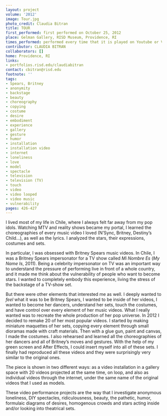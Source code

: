 ```yaml
---
layout: project
volume: '2012'
image: Tour.jpg
photo_credit: Claudia Bitran
title: TOUR
first_performed: first performed on October 25, 2012
place: Gelman Gallery, RISD Museum, Providence, RI
times_performed: performed every time that it is played on Youtube or Vimeo
contributor: CLAUDIA BITRAN
collaborators: []
home: Providence, RI
links:
- portfolios.risd.edu/claudiabitran
contact: cbitran@risd.edu
footnote: ''
tags:
- Spears, Britney
- anonymity
- backstage
- beauty
- choreography
- copying
- costume
- desire
- embodiment
- experience
- gallery
- gesture
- humor
- installation
- installation video
- internet
- loneliness
- love
- model
- spectacle
- television
- television (TV)
- touch
- video
- video looped
- video music
- vulnerability
pages: 426-427
---
```


I lived most of my life in Chile, where I always felt far away from my pop idols. Watching MTV and reality shows became my portal, I learned the choreographies of every music video I loved (N’Sync, Britney, Destiny’s Child…), as well as the lyrics. I analyzed the stars, their expressions, costumes and sets.

In particular, I was obsessed with Britney Spears music videos. In Chile, I was a Britney Spears impersonator for a TV show called _Mi Nombre Es_ (_My Name Is_, 2011). Being a celebrity impersonator on TV was an important way to understand the pressure of performing live in front of a whole country, and it made me think about the vulnerability of people who want to become stars. I wanted to completely embody this experience, living the stress of the backstage of a TV-show set.

But there were other elements that interested me as well. I deeply wanted to _feel_ what it was to be Britney Spears, I wanted to be inside of her videos, I wanted to become her dancers, understand her sets, touch the costumes, and have control over every element of her music videos. What I really wanted was to recreate the whole production of her pop universe. In 2012 I decided to remake 20 of her most popular videos. I started by making miniature maquettes of her sets, copying every element through small dioramas made with craft materials. Then with a glue gun, paint and canvas, I made the costumes. I also rehearsed and learned all the choreographies of her dancers and all of Britney’s moves and gestures. With the help of my green screen and After Effects, I could insert myself into all of these sets. I finally had reproduced all these videos and they were surprisingly very similar to the original ones.

The piece is shown in two different ways: as a video installation in a gallery space with 20 videos projected at the same time, on loop, and also as individual videos through the internet, under the same name of the original videos that I used as models.

These video performance projects are the way that I investigate anonymous loneliness, DIY spectacles, ridiculousness, beauty, the pathetic, humor, formulaic diagrams of desires, homogenous crowds and stars acting inside and/or looking into theatrical sets.
